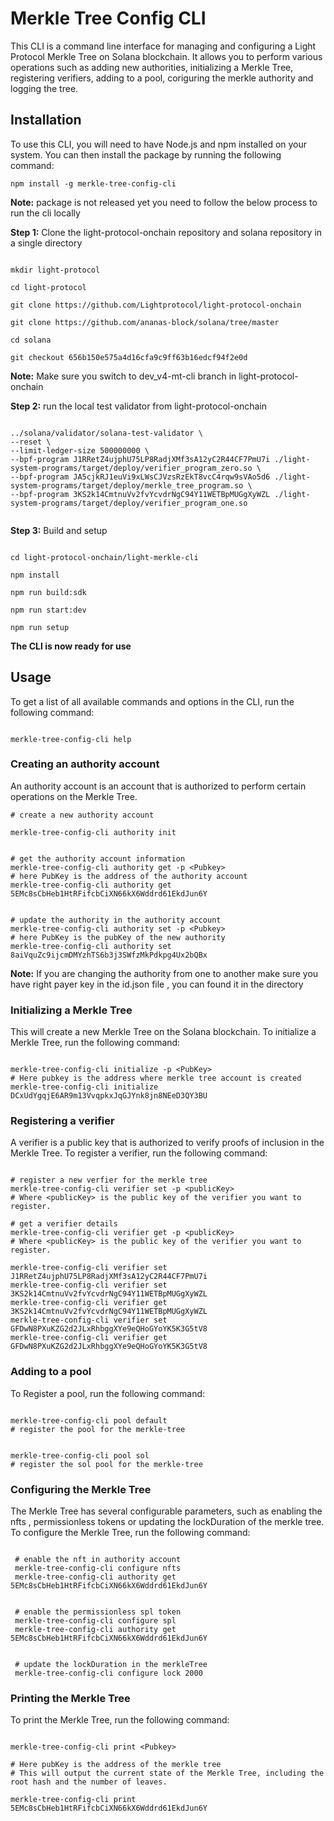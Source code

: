 # Merkle Tree Config CLI

This CLI is a command line interface for managing and configuring a Light Protocol Merkle Tree on Solana blockchain. It allows you to perform various operations such as adding new authorities, initializing a Merkle Tree, registering verifiers, adding to a pool, coriguring the merkle authority and logging the tree.

## Installation

To use this CLI, you will need to have Node.js and npm installed on your system. You can then install the package by running the following command:

```shell
npm install -g merkle-tree-config-cli
```

**Note:** package is not released yet you need to follow the below process to run the cli locally

**Step 1:** Clone the light-protocol-onchain repository and solana repository in a single directory

```shell

mkdir light-protocol 

cd light-protocol

git clone https://github.com/Lightprotocol/light-protocol-onchain

git clone https://github.com/ananas-block/solana/tree/master

cd solana 

git checkout 656b150e575a4d16cfa9c9ff63b16edcf94f2e0d

```

**Note:** Make sure you switch to dev_v4-mt-cli branch in light-protocol-onchain 

**Step 2:** run the local test validator from light-protocol-onchain

```shell

../solana/validator/solana-test-validator \
--reset \
--limit-ledger-size 500000000 \
--bpf-program J1RRetZ4ujphU75LP8RadjXMf3sA12yC2R44CF7PmU7i ./light-system-programs/target/deploy/verifier_program_zero.so \
--bpf-program JA5cjkRJ1euVi9xLWsCJVzsRzEkT8vcC4rqw9sVAo5d6 ./light-system-programs/target/deploy/merkle_tree_program.so \
--bpf-program 3KS2k14CmtnuVv2fvYcvdrNgC94Y11WETBpMUGgXyWZL ./light-system-programs/target/deploy/verifier_program_one.so


```

**Step 3:** Build and setup

```shell

cd light-protocol-onchain/light-merkle-cli

npm install

npm run build:sdk

npm run start:dev

npm run setup

```

**The CLI is now ready for use**


## Usage

To get a list of all available commands and options in the CLI, run the following command:

```shell

merkle-tree-config-cli help

```

### Creating an authority account

An authority account is an account that is authorized to perform certain operations on the Merkle Tree.

```shell
# create a new authority account

merkle-tree-config-cli authority init

```

```shell

# get the authority account information 
merkle-tree-config-cli authority get -p <Pubkey>
# here PubKey is the address of the authority account
merkle-tree-config-cli authority get 5EMc8sCbHeb1HtRFifcbCiXN66kX6Wddrd61EkdJun6Y

```

```shell

# update the authority in the authority account 
merkle-tree-config-cli authority set -p <Pubkey>
# here PubKey is the pubKey of the new authority 
merkle-tree-config-cli authority set 8aiVquZc9ijcmDMYzhTS6b3j3SWfzMkPdkpg4Ux2bQBx

```

**Note:** If you are changing the authority from one to another make sure you have right payer key in the id.json file , you can found it in the directory


### Initializing a Merkle Tree

This will create a new Merkle Tree on the Solana blockchain. To initialize a Merkle Tree, run the following command:

```shell

merkle-tree-config-cli initialize -p <PubKey>
# Here pubkey is the address where merkle tree account is created
merkle-tree-config-cli initialize DCxUdYgqjE6AR9m13VvqpkxJqGJYnk8jn8NEeD3QY3BU

```


### Registering a verifier

A verifier is a public key that is authorized to verify proofs of inclusion in the Merkle Tree. To register a verifier, run the following command:

```shell 

# register a new verfier for the merkle tree
merkle-tree-config-cli verifier set -p <publicKey>
# Where <publicKey> is the public key of the verifier you want to register.

```

```shell 
# get a verifier details 
merkle-tree-config-cli verifier get -p <publicKey>
# Where <publicKey> is the public key of the verifier you want to register.

```

```shell 
merkle-tree-config-cli verifier set J1RRetZ4ujphU75LP8RadjXMf3sA12yC2R44CF7PmU7i
merkle-tree-config-cli verifier set 3KS2k14CmtnuVv2fvYcvdrNgC94Y11WETBpMUGgXyWZL
merkle-tree-config-cli verifier get 3KS2k14CmtnuVv2fvYcvdrNgC94Y11WETBpMUGgXyWZL
merkle-tree-config-cli verifier set GFDwN8PXuKZG2d2JLxRhbggXYe9eQHoGYoYK5K3G5tV8
merkle-tree-config-cli verifier get GFDwN8PXuKZG2d2JLxRhbggXYe9eQHoGYoYK5K3G5tV8

```

### Adding to a pool
 
To Register a pool, run the following command:

```shell 

merkle-tree-config-cli pool default
# register the pool for the merkle-tree

```
```shell 

merkle-tree-config-cli pool sol
# register the sol pool for the merkle-tree

```

### Configuring the Merkle Tree

The Merkle Tree has several configurable parameters, such as enabling the nfts , permissionless tokens or updating the lockDuration of the merkle tree. To configure the Merkle Tree, run the following command:

```shell

 # enable the nft in authority account
 merkle-tree-config-cli configure nfts
 merkle-tree-config-cli authority get 5EMc8sCbHeb1HtRFifcbCiXN66kX6Wddrd61EkdJun6Y

```

```shell

 # enable the permissionless spl token
 merkle-tree-config-cli configure spl
 merkle-tree-config-cli authority get 5EMc8sCbHeb1HtRFifcbCiXN66kX6Wddrd61EkdJun6Y

```

```shell
 
 # update the lockDuration in the merkleTree
 merkle-tree-config-cli configure lock 2000

```

### Printing the Merkle Tree
To print the Merkle Tree, run the following command:

```shell

merkle-tree-config-cli print <Pubkey>

# Here pubKey is the address of the merkle tree
# This will output the current state of the Merkle Tree, including the root hash and the number of leaves.

merkle-tree-config-cli print 5EMc8sCbHeb1HtRFifcbCiXN66kX6Wddrd61EkdJun6Y

````

